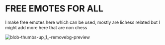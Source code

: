 
# FREE EMOTES FOR ALL

I make free emotes here which can be used, mostly are lichess related but I might add more here that are non chess

![blob-thumbs-up_1_-removebg-preview](https://github.com/jalpp/emotes/assets/92553013/302bea74-266a-499c-bd70-75e0c9989176)
